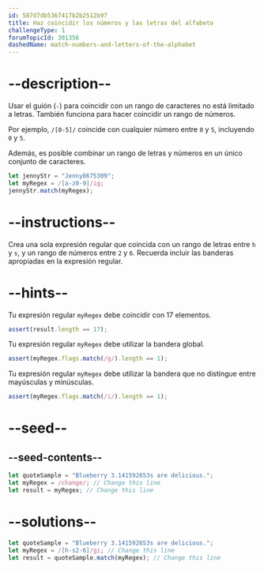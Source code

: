 ```yaml
---
id: 587d7db5367417b2b2512b97
title: Haz coincidir los números y las letras del alfabeto
challengeType: 1
forumTopicId: 301356
dashedName: match-numbers-and-letters-of-the-alphabet
---
```


# --description--

Usar el guión (`-`) para coincidir con un rango de caracteres no está limitado a letras. También funciona para hacer coincidir un rango de números.

Por ejemplo, `/[0-5]/` coincide con cualquier número entre `0` y `5`, incluyendo `0` y `5`.

Además, es posible combinar un rango de letras y números en un único conjunto de caracteres.

```js
let jennyStr = "Jenny8675309";
let myRegex = /[a-z0-9]/ig;
jennyStr.match(myRegex);
```

# --instructions--

Crea una sola expresión regular que coincida con un rango de letras entre `h` y `s`, y un rango de números entre `2` y `6`. Recuerda incluir las banderas apropiadas en la expresión regular.

# --hints--

Tu expresión regular `myRegex` debe coincidir con 17 elementos.

```js
assert(result.length == 17);
```

Tu expresión regular `myRegex` debe utilizar la bandera global.

```js
assert(myRegex.flags.match(/g/).length == 1);
```

Tu expresión regular `myRegex` debe utilizar la bandera que no distingue entre mayúsculas y minúsculas.

```js
assert(myRegex.flags.match(/i/).length == 1);
```

# --seed--

## --seed-contents--

```js
let quoteSample = "Blueberry 3.141592653s are delicious.";
let myRegex = /change/; // Change this line
let result = myRegex; // Change this line
```

# --solutions--

```js
let quoteSample = "Blueberry 3.141592653s are delicious.";
let myRegex = /[h-s2-6]/gi; // Change this line
let result = quoteSample.match(myRegex); // Change this line
```
